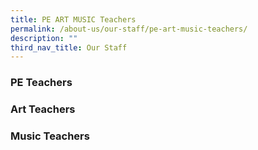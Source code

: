 ```yaml
---
title: PE ART MUSIC Teachers
permalink: /about-us/our-staff/pe-art-music-teachers/
description: ""
third_nav_title: Our Staff
---
```

### PE Teachers

### Art Teachers

### Music Teachers